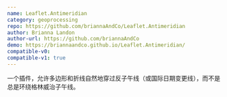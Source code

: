 ```yaml
---
name: Leaflet.Antimeridian
category: geoprocessing
repo: https://github.com/briannaAndCo/Leaflet.Antimeridian
author: Brianna Landon
author-url: https://github.com/briannaAndCo
demo: https://briannaandco.github.io/Leaflet.Antimeridian/
compatible-v0:
compatible-v1: true
---
```


一个插件，允许多边形和折线自然地穿过反子午线（或国际日期变更线），而不是总是环绕格林威治子午线。
